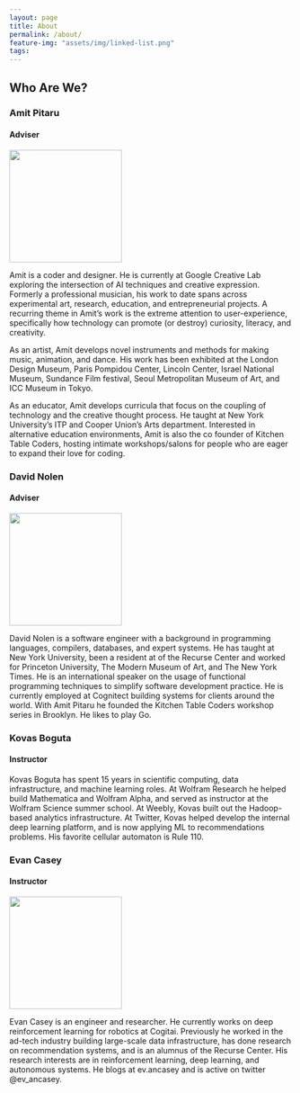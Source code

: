 ```yaml
---
layout: page
title: About
permalink: /about/
feature-img: "assets/img/linked-list.png"
tags:
---
```


<div id="about-us">
    <h2>Who Are We?</h2>
    <h3>Amit Pitaru</h3>
    <h4>Adviser</h4>
    <img width="200" src="{{ site.baseurl }}/assets/img/bios/amit_pitaru.jpg" />
    <p>
    Amit is a coder and designer. He is currently at Google Creative Lab exploring
the intersection of AI techniques and creative expression. Formerly a
professional musician, his work to date spans across experimental art, research,
education, and entrepreneurial projects. A recurring theme in Amit’s work is the
extreme attention to user-experience, specifically how technology can promote
(or destroy) curiosity, literacy, and creativity.
    </p>
    <p>
    As an artist, Amit develops novel instruments and methods for making music,
animation, and dance. His work has been exhibited at the London Design Museum,
Paris Pompidou Center, Lincoln Center, Israel National Museum, Sundance Film
festival, Seoul Metropolitan Museum of Art, and ICC Museum in Tokyo.
    </p>
    <p>
    As an educator, Amit develops curricula that focus on the coupling of technology
and the creative thought process. He taught at New York University’s ITP and
Cooper Union’s Arts department. Interested in alternative education
environments, Amit is also the co founder of Kitchen Table Coders, hosting
intimate workshops/salons for people who are eager to expand their love for
coding.
    </p>
    <h3>David Nolen</h3>
    <h4>Adviser</h4>
    <img width="200" src="{{ site.baseurl }}/assets/img/bios/david_nolen.png" />
    <p>
    David Nolen is a software engineer with a background in programming languages,
compilers, databases, and expert systems. He has taught at New York University,
been a resident at of the Recurse Center and worked for Princeton University,
The Modern Museum of Art, and The New York Times. He is an international speaker
on the usage of functional programming techniques to simplify software
development practice. He is currently employed at Cognitect building systems for
clients around the world. With Amit Pitaru he founded the Kitchen Table Coders
workshop series in Brooklyn. He likes to play Go.
    </p>
    <h3>Kovas Boguta</h3>
    <h4>Instructor</h4>
    <p>
    Kovas Boguta has spent 15 years in scientific computing, data infrastructure,
and machine learning roles. At Wolfram Research he helped build Mathematica and
Wolfram Alpha, and served as instructor at the Wolfram Science summer school. At
Weebly, Kovas built out the Hadoop-based analytics infrastructure. At Twitter,
Kovas helped develop the internal deep learning platform, and is now applying ML
to recommendations problems. His favorite cellular automaton is Rule 110.
    </p>
    <h3>Evan Casey</h3>
    <h4>Instructor</h4>
    <img width="200" src="{{ site.baseurl }}/assets/img/bios/evan_casey.jpg" />
    <p>
    Evan Casey is an engineer and researcher. He currently works on deep
reinforcement learning for robotics at Cogitai. Previously he worked in the
ad-tech industry building large-scale data infrastructure, has done research on
recommendation systems, and is an alumnus of the Recurse Center. His research
interests are in reinforcement learning, deep learning, and autonomous systems.
He blogs at ev.ancasey and is active on twitter @ev_ancasey.
    </p>
</div>
